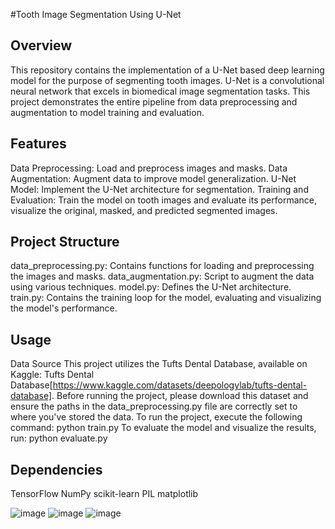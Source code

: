 #Tooth Image Segmentation Using U-Net

## Overview

This repository contains the implementation of a U-Net based deep learning model for the purpose of segmenting tooth images. U-Net is a convolutional neural network that excels in biomedical image segmentation tasks. This project demonstrates the entire pipeline from data preprocessing and augmentation to model training and evaluation.

## Features

Data Preprocessing: Load and preprocess images and masks.
Data Augmentation: Augment data to improve model generalization.
U-Net Model: Implement the U-Net architecture for segmentation.
Training and Evaluation: Train the model on tooth images and evaluate its performance, visualize the original, masked, and predicted segmented images.

## Project Structure

data_preprocessing.py: Contains functions for loading and preprocessing the images and masks.
data_augmentation.py: Script to augment the data using various techniques.
model.py: Defines the U-Net architecture.
train.py: Contains the training loop for the model, evaluating and visualizing the model's performance.

## Usage

Data Source
This project utilizes the Tufts Dental Database, available on Kaggle: Tufts Dental Database[https://www.kaggle.com/datasets/deepologylab/tufts-dental-database]. Before running the project, please download this dataset and ensure the paths in the data_preprocessing.py file are correctly set to where you've stored the data.
To run the project, execute the following command:
python train.py
To evaluate the model and visualize the results, run:
python evaluate.py

## Dependencies

TensorFlow
NumPy
scikit-learn
PIL
matplotlib

![image](https://github.com/ahk19/Dental_Segmentation/assets/48156018/2a5b5653-afdc-4df6-8bb9-3afc96be6f5b)
![image](https://github.com/ahk19/Dental_Segmentation/assets/48156018/a4b546df-1dd8-4206-9746-461cf9071972)
![image](https://github.com/ahk19/Dental_Segmentation/assets/48156018/26f283d5-358a-4857-a624-623cd1f3bba4)

